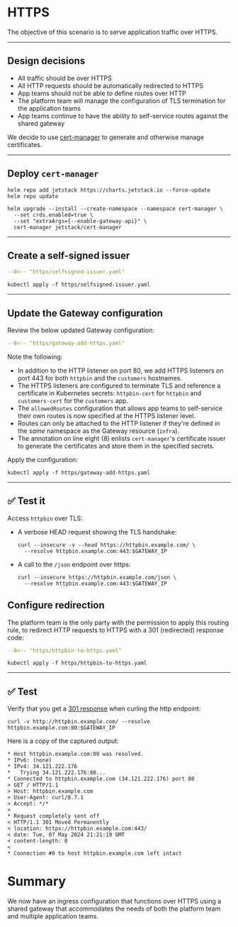 # HTTPS

The objective of this scenario is to serve application traffic over HTTPS.

---

## Design decisions

- All traffic should be over HTTPS
- All HTTP requests should be automatically redirected to HTTPS
- App teams should not be able to define routes over HTTP
- The platform team will manage the configuration of TLS termination for the application teams
- App teams continue to have the ability to self-service routes against the shared gateway

We decide to use [cert-manager](https://cert-manager.io/docs/) to generate and otherwise manage certificates.

---

## Deploy `cert-manager`

```shell
helm repo add jetstack https://charts.jetstack.io --force-update
helm repo update
```

```shell
helm upgrade --install --create-namespace --namespace cert-manager \
  --set crds.enabled=true \
  --set "extraArgs={--enable-gateway-api}" \
  cert-manager jetstack/cert-manager
```

---

## Create a self-signed issuer

```yaml linenums="1"
--8<-- "https/selfsigned-issuer.yaml"
```

```shell
kubectl apply -f https/selfsigned-issuer.yaml
```

---

## Update the Gateway configuration

Review the below updated Gateway configuration:

```yaml linenums="1" hl_lines="8 15-17 22-25 36-39"
--8<-- "https/gateway-add-https.yaml"
```

Note the following:

- In addition to the HTTP listener on port 80, we add HTTPS listeners on port 443 for both `httpbin` and the `customers` hostnames.
- The HTTPS listeners are configured to terminate TLS and reference a certificate in Kubernetes secrets:  `httpbin-cert` for `httpbin` and `customers-cert` for the `customers` app.
- The `allowedRoutes` configuration that allows app teams to self-service their own routes is now specified at the HTTPS listener level.
- Routes can only be attached to the HTTP listener if they're defined in the _same_ namespace as the Gateway resource (`infra`).
- The annotation on line eight (8) enlists `cert-manager`'s certificate issuer to generate the certificates and store them in the specified secrets.

Apply the configuration:

```shell
kubectl apply -f https/gateway-add-https.yaml
```

---

## :white_check_mark: Test it

Access `httpbin` over TLS:

- A verbose HEAD request showing the TLS handshake:

    ```shell
    curl --insecure -v --head https://httpbin.example.com/ \
      --resolve httpbin.example.com:443:$GATEWAY_IP
    ```

- A call to the `/json` endpoint over https:

    ```shell
    curl --insecure https://httpbin.example.com/json \
      --resolve httpbin.example.com:443:$GATEWAY_IP
    ```

## Configure redirection

The platform team is the only party with the permission to apply this routing rule, to redirect HTTP requests to HTTPS with a 301 (redirected) response code:

```yaml linenums="1" hl_lines="12"
--8<-- "https/httpbin-to-https.yaml"
```

```shell
kubectl apply -f https/httpbin-to-https.yaml
```

---

## :white_check_mark: Test

Verify that you get a [301 response](https://developer.mozilla.org/en-US/docs/Web/HTTP/Status/301) when curling the http endpoint:

```shell
curl -v http://httpbin.example.com/ --resolve httpbin.example.com:80:$GATEWAY_IP
```

Here is a copy of the captured output:

```console linenums="1" hl_lines="12-13"
* Host httpbin.example.com:80 was resolved.
* IPv6: (none)
* IPv4: 34.121.222.176
*   Trying 34.121.222.176:80...
* Connected to httpbin.example.com (34.121.222.176) port 80
> GET / HTTP/1.1
> Host: httpbin.example.com
> User-Agent: curl/8.7.1
> Accept: */*
>
* Request completely sent off
< HTTP/1.1 301 Moved Permanently
< location: https://httpbin.example.com:443/
< date: Tue, 07 May 2024 21:21:19 GMT
< content-length: 0
<
* Connection #0 to host httpbin.example.com left intact
```

# Summary

We now have an ingress configuration that functions over HTTPS using a shared gateway that accommodates the needs of both the platform team and multiple application teams.
